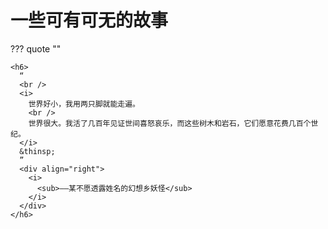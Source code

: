 # 一些可有可无的故事

??? quote ""

    <h6>
      “
      <br />
      <i>
        世界好小，我用两只脚就能走遍。
        <br />
        世界很大。我活了几百年见证世间喜怒哀乐，而这些树木和岩石，它们愿意花费几百个世纪。
      </i>
      &thinsp;
      ”
      <div align="right">
        <i>
          <sub>——某不愿透露姓名的幻想乡妖怪</sub>
        </i>
      </div>
    </h6>
